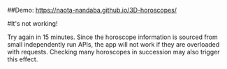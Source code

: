 ##Demo: https://naota-nandaba.github.io/3D-horoscopes/

#It's not working!

Try again in 15 minutes. Since the horoscope information is sourced from small
independently run APIs, the app will not work if they are overloaded with requests.
Checking many horoscopes in succession may also trigger this effect.
